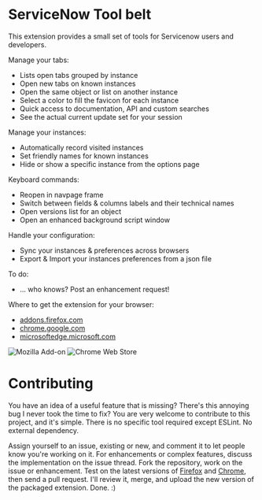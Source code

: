 
# ServiceNow Tool belt

This extension provides a small set of tools for Servicenow users and developers.

Manage your tabs:
* Lists open tabs grouped by instance
* Open new tabs on known instances
* Open the same object or list on another instance
* Select a color to fill the favicon for each instance
* Quick access to documentation, API and custom searches
* See the actual current update set for your session

Manage your instances:
* Automatically record visited instances 
* Set friendly names for known instances
* Hide or show a specific instance from the options page

Keyboard commands: 
* Reopen in navpage frame
* Switch between fields & columns labels and their technical names
* Open versions list for an object
* Open an enhanced background script window

Handle your configuration:
* Sync your instances & preferences across browsers
* Export & Import your instances preferences from a json file

To do:
* ... who knows? Post an enhancement request! 

Where to get the extension for your browser:
* [addons.firefox.com](https://addons.mozilla.org/fr/firefox/addon/snow-tool-belt/)
* [chrome.google.com](https://chrome.google.com/webstore/detail/servicenow-tool-belt/jflcifhpkilfaomlnikfaaccmpidkmln)
* [microsoftedge.microsoft.com](https://microsoftedge.microsoft.com/addons/detail/servicenow-tool-belt/ofefboehibiaekjaiaiacalcdeonfbil)

 ![Mozilla Add-on](https://img.shields.io/amo/users/snow-tool-belt.svg?label=firefox%20users&logo=mozilla)  ![Chrome Web Store](https://img.shields.io/chrome-web-store/users/jflcifhpkilfaomlnikfaaccmpidkmln.svg?label=chrome%20users&logo=google) 

# Contributing

You have an idea of a useful feature that is missing? There's this annoying bug I never took the time to fix? You are very welcome to contribute to this project, and it's simple.
There is no specific tool required except ESLint. No external dependency.

Assign yourself to an issue, existing or new, and comment it to let people know you're working on it.
For enhancements or complex features, discuss the implementation on the issue thread.
Fork the repository, work on the issue or enhancement. Test on the latest versions of [Firefox](https://developer.mozilla.org/en-US/Add-ons/WebExtensions/Temporary_Installation_in_Firefox) and [Chrome](https://developer.chrome.com/extensions/getstarted#unpacked), then send a pull request. I'll review it, merge, and upload the new version of the packaged extension.
Done. :)
